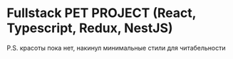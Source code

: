 <h1>Fullstack PET PROJECT (React, Typescript, Redux, NestJS)</h1>

P.S. красоты пока нет, накинул минимальные стили для читабельности 

